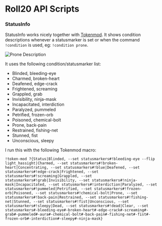 # Roll20 API Scripts

### StatusInfo

StatusInfo works nicely together with [Tokenmod](https://app.roll20.net/forum/post/4225825/script-update-tokenmod-an-interface-to-adjusting-properties-of-a-token-from-a-macro-or-the-chat-area/?pageforid=4225825#post-4225825).
It shows condition descriptions whenever a statusmarker is set or when the command `!condition` is used, eg: `!condition prone`.

![Prone Description](https://i.imgur.com/NhASVq0.png "Prone Description")

It uses the following condition/statusmarker list:

* Blinded, bleeding-eye
* Charmed, broken-heart
* Deafened, edge-crack
* Frightened, screaming
* Grappled, grab
* Invisibility, ninja-mask
* Incapacitated, interdiction
* Paralyzed, pummeled
* Petrified, frozen-orb
* Poisoned, chemical-bolt
* Prone, back-pain
* Restrained, fishing-net
* Stunned, fist
* Unconscious, sleepy

I run this with the following Tokenmod macro:

```
!token-mod ?{Status|Blinded, --set statusmarkers#!bleeding-eye --flip light_hassight|Charmed, --set statusmarkers#!broken-heart|Concentrating, --set statusmarkers#!blue|Deafened, --set statusmarkers#!edge-crack|Frightened, --set statusmarkers#!screaming|Grappled, --set statusmarkers#!grab|Invisibility, --set statusmarkers#!ninja-mask|Incapacitated, --set statusmarkers#!interdiction|Paralyzed, --set statusmarkers#!pummeled|Petrified, --set statusmarkers#!frozen-orb|Poisoned, --set statusmarkers#!chemical-bolt|Prone, --set statusmarkers#!back-pain|Restrained, --set statusmarkers#!fishing-net|Stunned, --set statusmarkers#!fist|Unconscious, --set statusmarkers#!sleepy|Dead, --set statusmarkers#!dead|Clear, --set statusmarkers#-bleeding-eye#-broken-heart#-edge-crack#-screaming#-grab#-pummeled#-aura#-chemical-bolt#-back-pain#-fishing-net#-fist#-frozen-orb#-interdiction#-sleepy#-ninja-mask}
```